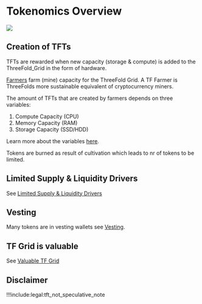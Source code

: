 # Tokenomics Overview

<!-- ![](img/inclusive.png) -->

![](img/tf3_tokenomics.png)

## Creation of TFTs

TFTs are rewarded when new capacity (storage & compute) is added to the ThreeFold_Grid in the form of hardware. 

[Farmers](threefold:become_a_farmer) farm (mine) capacity for the ThreeFold Grid. A TF Farmer is ThreeFolds more sustainable equivalent of cryptocurrency miners.

The amount of TFTs that are created by farmers depends on three variables:
1. Compute Capacity (CPU)
2. Memory Capacity (RAM)
3. Storage Capacity (SSD/HDD)

Learn more about the variables [here](tfgrid:farming_reward).

Tokens are burned as result of cultivation which leads to nr of tokens to be limited.

## Limited Supply & Liquidity Drivers

See [Limited Supply & Liquidity Drivers](tfgrid:tft_limited_supply)

## Vesting

Many tokens are in vesting wallets see [Vesting](tfgrid:vesting_overview).

## TF Grid is valuable

See [Valuable TF Grid](tfgrid:grid_valuation)

## Disclaimer

!!!include:legal:tft_not_speculative_note